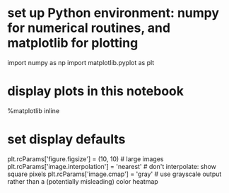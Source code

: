 # set up Python environment: numpy for numerical routines, and matplotlib for plotting
import numpy as np
import matplotlib.pyplot as plt
# display plots in this notebook
%matplotlib inline

# set display defaults
plt.rcParams['figure.figsize'] = (10, 10)        # large images
plt.rcParams['image.interpolation'] = 'nearest'  # don't interpolate: show square pixels
plt.rcParams['image.cmap'] = 'gray'  # use grayscale output rather than a (potentially misleading) color heatmap
